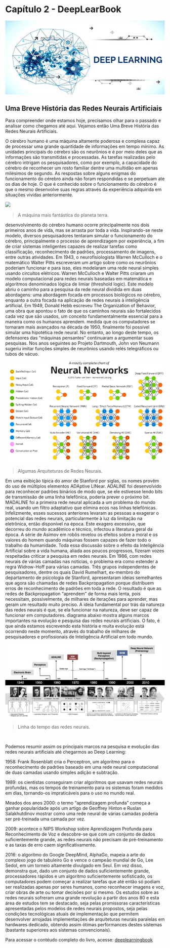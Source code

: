 # Capítulo 2 - DeepLearBook
![](../img/cap-1.jpg)

## Uma Breve História das Redes Neurais Artificiais

Para compreender onde estamos hoje, precisamos olhar para o passado e analisar como chegamos até aqui. Vejamos então Uma Breve História das Redes Neurais Artificiais.

O cérebro humano é uma máquina altamente poderosa e complexa capaz de processar uma grande quantidade de informações em tempo mínimo. As unidades principais do cérebro são os neurônios e é por meio deles que as informações são transmitidas e processadas. As tarefas realizadas pelo cérebro intrigam os pesquisadores, como por exemplo, a capacidade do cérebro de reconhecer um rosto familiar dentre uma multidão em apenas milésimos de segundo. As respostas sobre alguns enigmas do funcionamento do cérebro ainda não foram respondidas e se perpetuam ate os dias de hoje. O que é conhecido sobre o funcionamento do cérebro é que o mesmo desenvolve suas regras através da experiência adquirida em situações vividas anteriormente.

![](../img/cérebro-humano-300x240.jpg)
>A máquina mais fantástica do planeta terra.


desenvolvimento do cérebro humano ocorre principalmente nos dois primeiros anos de vida, mas se arrasta por toda a vida. 
Inspirando-se neste modelo, diversos pesquisadores tentaram simular o funcionamento do cérebro, principalmente o processo de aprendizagem por experiência, a fim de criar sistemas inteligentes capazes de realizar tarefas como classificação, reconhecimento de padrões, processamento de imagens, entre outras atividades. 
Em 1943, o neurofisiologista Warren McCulloch e o matemático Walter Pitts escreveram um artigo sobre como os neurônios poderiam funcionar e para isso, eles modelaram uma rede neural simples usando circuitos elétricos. 
Warren McCulloch e Walter Pitts criaram um modelo computacional para redes neurais baseadas em matemática e algoritmos denominados lógica de limiar (threshold logic). 
Este modelo abriu o caminho para a pesquisa da rede neural dividida em duas abordagens: uma abordagem focada em processos biológicos no cérebro, enquanto a outra focada na aplicação de redes neurais à inteligência artificial. 
Em 1949, Donald Hebb escreveu The Organization of Behavior, uma obra que apontou o fato de que os caminhos neurais são fortalecidos cada vez que são usados, um conceito fundamentalmente essencial para a maneira como os humanos aprendem. 
medida que os computadores se tornaram mais avançados na década de 1950, finalmente foi possível simular uma hipotética rede neural. 
No entanto, ao longo deste tempo, os defensores das “máquinas pensantes” continuaram a argumentar suas pesquisas. 
Nos anos seguintes ao Projeto Dartmouth, John von Neumann sugeriu imitar funções simples de neurônios usando relés telegráficos ou tubos de vácuo.


![](../img/neuralnetworks.png)
>Algumas Arquiteturas de Redes Neurais.


Em uma exibição típica do amor de Stanford por siglas, os nomes provêm do uso de múltiplos elementos ADAptive LINear. 
ADALINE foi desenvolvido para reconhecer padrões binários de modo que, se ele estivesse lendo bits de transmissão de uma linha telefônica, poderia prever o próximo bit. 
MADALINE foi a primeira rede neural aplicada a um problema do mundo real, usando um filtro adaptativo que elimina ecos nas linhas telefônicas. 
Infelizmente, esses sucessos anteriores levaram as pessoas a exagerar o potencial das redes neurais, particularmente à luz da limitação na eletrônica, então disponível na época. 
Este exagero excessivo, que decorreu do mundo acadêmico e técnico, infectou a literatura geral da época. 
A série de Asimov em robôs revelou os efeitos sobre a moral e os valores do homem quando máquinas fossem capazes de fazer todo o trabalho da humanidade. 
Toda essa discussão sobre o efeito da Inteligência Artificial sobre a vida humana, aliada aos poucos progressos, fizeram vozes respeitadas criticar a pesquisa em redes neurais. 
Em 1986, com redes neurais de várias camadas nas notícias, o problema era como estender a regra Widrow-Hoff para várias camadas. 
Três grupos independentes de pesquisadores, dentre os quais David Rumelhart, ex-membro do departamento de psicologia de Stanford, apresentaram ideias semelhantes que agora são chamadas de redes Backpropagation porque distribuem erros de reconhecimento de padrões em toda a rede. 
O resultado é que as redes de Backpropagation “aprendem” de forma mais lenta, pois necessitam, possivelmente, de milhares de iterações para aprender, mas geram um resultado muito preciso. 
A ideia fundamental por trás da natureza das redes neurais é que, se ela funcionar na natureza, deve ser capaz de funcionar em computadores. 
diagrama abaixo mostra alguns marcos importantes na evolução e pesquisa das redes neurais artificiais. 
O fato, é que ainda estamos escrevendo esta história e muita evolução está ocorrendo neste momento, através do trabalho de milhares de pesquisadores e profissionais de Inteligência Artificial em todo mundo.

![](../img/nn_timeline.jpg)
>Linha do tempo das redes neurais.

</br>

Podemos resumir assim os principais marcos na pesquisa e evolução das redes neurais artificiais até chegarmos ao Deep Learning: 
 
1958: Frank Rosenblatt cria o Perceptron, um algoritmo para o reconhecimento de padrões baseado em uma rede neural computacional de duas camadas usando simples adição e subtração.

1989: os cientistas conseguiram criar algoritmos que usavam redes neurais profundas, mas os tempos de treinamento para os sistemas foram medidos em dias, tornando-os impraticáveis ​​para o uso no mundo real.

Meados dos anos 2000: o termo “aprendizagem profunda” começa a ganhar popularidade após um artigo de Geoffrey Hinton e Ruslan Salakhutdinov mostrar como uma rede neural de várias camadas poderia ser pré-treinada uma camada por vez.

2009: acontece o NIPS Workshop sobre Aprendizagem Profunda para Reconhecimento de Voz e descobre-se que com um conjunto de dados suficientemente grande, as redes neurais não precisam de pré-treinamento e as taxas de erro caem significativamente. 

2016: o algoritmo do Google DeepMind, AlphaGo, mapeia a arte do complexo jogo de tabuleiro Go e vence o campeão mundial de Go, Lee Sedol, em um torneio altamente divulgado em Seul. 
Em vez disso, demonstra que, dado um conjunto de dados suficientemente grande, processadores rápidos e um algoritmo suficientemente sofisticado, os computadores podem começar a realizar tarefas que até então só podiam ser realizadas apenas por seres humanos, como reconhecer imagens e voz, criar obras de arte ou tomar decisões por si mesmo. 
Os estudos sobre as redes neurais sofreram uma grande revolução a partir dos anos 80 e esta área de estudos tem se destacado, seja pelas promissoras características apresentadas pelos modelos de redes neurais propostos, seja pelas condições tecnológicas atuais de implementação que permitem desenvolver arrojadas implementações de arquiteturas neurais paralelas em hardwares dedicado, obtendo assim ótimas performances destes sistemas (bastante superiores aos sistemas convencionais).

Para acessar o contéudo completo do livro, acesse: [deeplearningbook](https://www.deeplearningbook.com.br/)